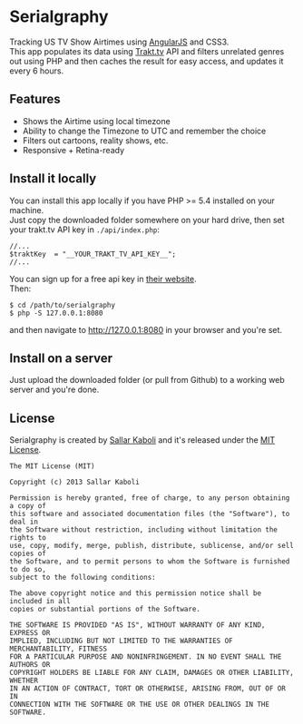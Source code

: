 Serialgraphy
============

Tracking US TV Show Airtimes using [AngularJS](http://angularjs.org/) and CSS3.  
This app populates its data using [Trakt.tv](http://trakt.tv) API and filters unrelated genres out using PHP and then caches the result for easy access, and updates it every 6 hours.

## Features
- Shows the Airtime using local timezone
- Ability to change the Timezone to UTC and remember the choice
- Filters out cartoons, reality shows, etc.
- Responsive + Retina-ready

## Install it locally
You can install this app locally if you have PHP >= 5.4 installed on your machine.  
Just copy the downloaded folder somewhere on your hard drive, then set your trakt.tv API key in `./api/index.php`:

```
//...
$traktKey  = "__YOUR_TRAKT_TV_API_KEY__";
//... 
```
You can sign up for a free api key in [their website](http://trakt.tv/api-docs).  
Then:

```
$ cd /path/to/serialgraphy
$ php -S 127.0.0.1:8080
```
and then navigate to http://127.0.0.1:8080 in your browser and you're set.

## Install on a server
Just upload the downloaded folder (or pull from Github) to a working web server and you're done.

## License
Serialgraphy is created by [Sallar Kaboli](http://sallar.me) and it's released under the [MIT License](http://opensource.org/licenses/mit-license.php).

    The MIT License (MIT)

    Copyright (c) 2013 Sallar Kaboli

    Permission is hereby granted, free of charge, to any person obtaining a copy of
    this software and associated documentation files (the "Software"), to deal in
    the Software without restriction, including without limitation the rights to
    use, copy, modify, merge, publish, distribute, sublicense, and/or sell copies of
    the Software, and to permit persons to whom the Software is furnished to do so,
    subject to the following conditions:

    The above copyright notice and this permission notice shall be included in all
    copies or substantial portions of the Software.

    THE SOFTWARE IS PROVIDED "AS IS", WITHOUT WARRANTY OF ANY KIND, EXPRESS OR
    IMPLIED, INCLUDING BUT NOT LIMITED TO THE WARRANTIES OF MERCHANTABILITY, FITNESS
    FOR A PARTICULAR PURPOSE AND NONINFRINGEMENT. IN NO EVENT SHALL THE AUTHORS OR
    COPYRIGHT HOLDERS BE LIABLE FOR ANY CLAIM, DAMAGES OR OTHER LIABILITY, WHETHER
    IN AN ACTION OF CONTRACT, TORT OR OTHERWISE, ARISING FROM, OUT OF OR IN
    CONNECTION WITH THE SOFTWARE OR THE USE OR OTHER DEALINGS IN THE SOFTWARE.
